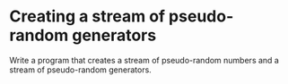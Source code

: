 # Creating a stream of pseudo-random generators

Write a program that creates a stream of pseudo-random numbers and a stream of pseudo-random generators.